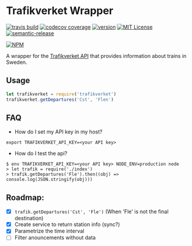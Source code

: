 # Trafikverket Wrapper

[![travis build](https://img.shields.io/travis/eduardoportilho/trafikverket.svg?style=flat)](https://travis-ci.org/eduardoportilho/trafikverket)
[![codecov coverage](https://img.shields.io/codecov/c/github/eduardoportilho/trafikverket.svg?style=flat)](https://codecov.io/github/eduardoportilho/trafikverket)
[![version](https://img.shields.io/npm/v/trafikverket.svg?style=flat)](http://npm.im/trafikverket)
[![MIT License](https://img.shields.io/npm/l/trafikverket.svg?style=flat)](http://opensource.org/licenses/MIT)
[![semantic-release](https://img.shields.io/badge/%20%20%F0%9F%93%A6%F0%9F%9A%80-semantic--release-e10079.svg?style=flat)](https://github.com/semantic-release/semantic-release)


[![NPM](https://nodei.co/npm/trafikverket.png?downloads=true&stars=true)](https://nodei.co/npm/trafikverket/)

A wrapper for the [Trafikverket API](http://api.trafikinfo.trafikverket.se/API/) that provides information about trains in Sweden.

## Usage

```javascript
let trafikverket = require('trafikverket')
trafikverket.getDepartures('Cst', 'Flen')
```

## FAQ

* How do I set my API key in my host?

```
export TRAFIKVERKET_API_KEY=<your API key>
```

* How do I test the api?

```
$ env TRAFIKVERKET_API_KEY=<your API key> NODE_ENV=production node
> let trafik = require('./index')
> trafik.getDepartures('Fle').then((obj) => console.log(JSON.stringify(obj)))
```

## Roadmap:

- [x] `trafik.getDepartures('Cst', 'Fle')` (When 'Fle' is not the final destination)
- [x] Create service to return station info (sync?)
- [x] Parametrize the time interval
- [ ] Filter anouncements without data
